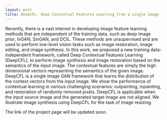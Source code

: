 ```yaml
---
layout: post
title: DeepCFL- Deep Contextual Features Learning from a single image (WACV'21)
---
```


Recently, there is a vast interest in developing image feature learning methods that are independent of the training data, such as deep image prior, InGAN, SinGAN, and DCIL. These methods are unsupervised and are used to perform low-level vision tasks such as image restoration, image editing, and image synthesis. In this work, we proposed a new training data-independent framework, called Deep Contextual Features Learning (DeepCFL), to perform image synthesis and image restoration based on the semantics of the input image. The contextual features are simply the high dimensional vectors representing the semantics of the given image. DeepCFL is a single image GAN framework that learns the distribution of the context vectors from the input image. We show the performance of contextual learning in various challenging scenarios: outpainting, inpainting, and restoration of randomly removed pixels. DeepCFL is applicable when the input source image and the generated target image are not aligned. We illustrate image synthesis using DeepCFL for the task of image resizing.

The link of the project page will be updated soon.

